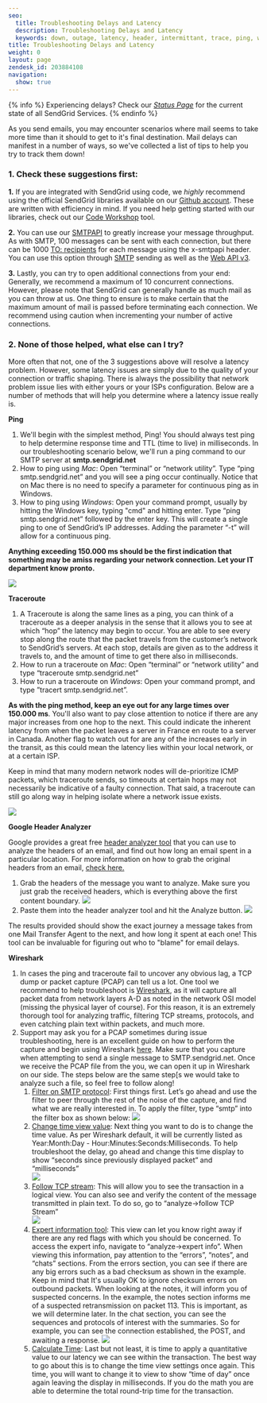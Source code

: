 ```yaml
---
seo:
  title: Troubleshooting Delays and Latency
  description: Troubleshooting Delays and Latency
  keywords: down, outage, latency, header, intermittant, trace, ping, wireshark, traceroute, hop, node, slowness, having issues?, delivering, after, mins, minutes, seconds, ms, miliseconds, slow, delay, hours, delays
title: Troubleshooting Delays and Latency
weight: 0
layout: page
zendesk_id: 203884108
navigation:
  show: true
---
```


{% info %} Experiencing delays? Check our _[Status Page](http://status.sendgrid.com/)_ for the current state of all SendGrid Services. {% endinfo %}

 As you send emails, you may encounter scenarios where mail seems to take more time than it should to get to it's final destination. Mail delays can manifest in a number of ways, so we've collected a list of tips to help you try to track them down!

### 1. Check these suggestions first:

**1.** If you are integrated with SendGrid using code, we _highly_ recommend using the official SendGrid libraries available on our [Github account](https://github.com/sendgrid). These are written with efficiency in mind. If you need help getting started with our libraries, check out our [Code Workshop](https://sendgrid.com/docs/Utilities/code_workshop.html) tool.

**2.** You can use our  [SMTPAPI]({{root_url}}/API_Reference/SMTP_API/index.html) to greatly increase your message throughput. As with SMTP, 100 messages can be sent with each connection, but there can be 1000 [TO: recipients](https://sendgrid.com/docs/API_Reference/SMTP_API/using_the_smtp_api.html) for each message using the x-smtpapi header. You can use this option through [SMTP]({{root_url}}/Classroom/Basics/Email_Infrastructure/recommended_smtp_settings.html) sending as well as the [Web API v3](https://sendgrid.com/docs/API_Reference/Web_API_v3/Mail/index.html).

**3.** Lastly, you can try to open additional connections from your end: Generally, we recommend a maximum of 10 concurrent connections. However, please note that SendGrid can generally handle as much mail as you can throw at us. One thing to ensure is to make certain that the maximum amount of mail is passed before terminating each connection. We recommend using caution when incrementing your number of active connections.

### 2. None of those helped, what else can I try?

More often that not, one of the 3 suggestions above will resolve a latency problem. However, some latency issues are simply due to the quality of your connection or traffic shaping. There is always the possibility that network problem issue lies with either yours or your ISPs configuration. Below are a number of methods that will help you determine where a latency issue really is.

**Ping**

1. We'll begin with the simplest method, Ping! You should always test ping to help determine response time and TTL (time to live) in milliseconds. In our troubleshooting scenario below, we'll run a ping command to our SMTP server at **smtp.sendgrid.net**
2. How to ping using _Mac_: Open “terminal” or “network utility”. Type “ping smtp.sendgrid.net” and you will see a ping occur continually. Notice that on Mac there is no need to specify a parameter for continuous ping as in Windows.
3. How to ping using _Windows_: Open your command prompt, usually by hitting the Windows key, typing "cmd" and hitting enter. Type “ping smtp.sendgrid.net” followed by the enter key. This will create a single ping to one of SendGrid’s IP addresses. Adding the parameter “-t” will allow for a continuous ping.

**Anything exceeding 150.000 ms should be the first indication that something may be amiss regarding your network connection. Let your IT department know pronto.**

![]({{root_url}}/images/smtpPING.gif)

**Traceroute**

1. A Traceroute is along the same lines as a ping, you can think of a traceroute as a deeper analysis in the sense that it allows you to see at which “hop” the latency may begin to occur. You are able to see every stop along the route that the packet travels from the customer’s network to SendGrid’s servers. At each stop, details are given as to the address it travels to, and the amount of time to get there also in milliseconds.
2. How to run a traceroute on _Mac_: Open “terminal” or “network utility” and type “traceroute smtp.sendgrid.net”
3. How to run a traceroute on _Windows_: Open your command prompt, and type ”tracert smtp.sendgrid.net”.

**As with the ping method, keep an eye out for any large times over 150.000 ms**. You'll also want to pay close attention to notice if there are any major increases from one hop to the next. This could indicate the inherent latency from when the packet leaves a server in France en route to a server in Canada. Another flag to watch out for are any of the increases early in the transit, as this could mean the latency lies within your local network, or at a certain ISP.

Keep in mind that many modern network nodes will de-prioritize ICMP packets, which traceroute sends, so timeouts at certain hops may not necessarily be indicative of a faulty connection. That said, a traceroute can still go along way in helping isolate where a network issue exists.

![]({{root_url}}/images/smtpTRACE.gif)

**Google Header Analyzer**

Google provides a great free [header analyzer tool](https://toolbox.googleapps.com/apps/messageheader/analyzeheader) that you can use to analyze the headers of an email, and find out how long an email spent in a particular location. For more information on how to grab the original headers from an email, [check here.]({{root_url}}/Classroom/Troubleshooting/Authentication/how_do_i_check_the_headers_raw_source_of_an_email.html)

1. Grab the headers of the message you want to analyze. Make sure you just grab the received headers, which is everything above the first content boundary.
  ![]({{root_url}}/images/headersnocontent.gif)
2. Paste them into the header analyzer tool and hit the Analyze button.
  ![]({{root_url}}/images/headeranalyzer.gif)

The results provided should show the exact journey a message takes from one Mail Transfer Agent to the next, and how long it spent at each one! This tool can be invaluable for figuring out who to "blame" for email delays.

**Wireshark**   

1. In cases the ping and traceroute fail to uncover any obvious lag, a TCP dump or packet capture (PCAP) can tell us a lot. One tool we recommend to help troubleshoot is [Wireshark](https://www.wireshark.org/download.html), as it will capture all packet data from network layers A-D as noted in the network OSI model (missing the physical layer of course). For this reason, it is an extremely thorough tool for analyzing traffic, filtering TCP streams, protocols, and even catching plain text within packets, and much more.
2. Support may ask you for a PCAP sometimes during issue troubleshooting, here is an excellent guide on how to perform the capture and begin using Wireshark  [here](http://www.howtogeek.com/104278/how-to-use-wireshark-to-capture-filter-and-inspect-packets/). Make sure that you capture when attempting to send a single message to SMTP.sendgrid.net. Once we receive the PCAP file from the you, we can open it up in Wireshark on our side. The steps below are the same step[s we would take to analyze such a file, so feel free to follow along!
    1. <u>Filter on SMTP protocol</u>: First things first. Let’s go ahead and use the filter to peer through the rest of the noise of the capture, and find what we are really interested in. To apply the filter, type “smtp” into the filter box as shown below:
      ![]({{root_url}}/images/CL_Troubleshooting_Delivery_Issues_16.png)
    2. <u>Change time view value</u>: Next thing you want to do is to change the time value. As per Wireshark default, it will be currently listed as Year:Month:Day - Hour:Minutes:Seconds:Milliseconds. To help troubleshoot the delay, go ahead and change this time display to show “seconds since previously displayed packet” and “milliseconds”  
      ![]({{root_url}}/images/CL_Troubleshooting_Delivery_Issues_15.png)
    3. <u>Follow TCP stream</u>: This will allow you to see the transaction in a logical view. You can also see and verify the content of the message transmitted in plain text. To do so, go to “analyze->follow TCP Stream”  
      ![]({{root_url}}/images/CL_Troubleshooting_Delivery_Issues_17.png)
    4. <u>Expert information tool</u>: This view can let you know right away if there are any red flags with which you should be concerned. To access the expert info, navigate to “analyze->expert info”. When viewing this information, pay attention to the “errors”, “notes”, and “chats” sections. From the errors section, you can see if there are any big errors such as a bad checksum as shown in the example. Keep in mind that It's usually OK to ignore checksum errors on outbound packets. When looking at the notes, it will inform you of suspected concerns. In the example, the notes section informs me of a suspected retransmission on packet 113. This is important, as we will determine later. In the chat section, you can see the sequences and protocols of interest with the summaries. So for example, you can see the connection established, the POST, and awaiting a response. 
      ![]({{root_url}}/images/CL_Troubleshooting_Delivery_Issues_18.png)
    5. <u>Calculate Time</u>: Last but not least, it is time to apply a quantitative value to our latency we can see within the transaction. The best way to go about this is to change the time view settings once again. This time, you will want to change it to view to show “time of day” once again leaving the display in milliseconds. If you do the math you are able to determine the total round-trip time for the transaction.
